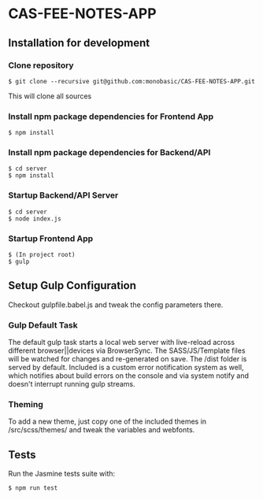# CAS-FEE-NOTES-APP

## Installation for development

### Clone repository
```
$ git clone --recursive git@github.com:monobasic/CAS-FEE-NOTES-APP.git
```
This will clone all sources


### Install npm package dependencies for Frontend App

```
$ npm install
```

### Install npm package dependencies for Backend/API

```
$ cd server
$ npm install
```

### Startup Backend/API Server
```
$ cd server
$ node index.js
```

### Startup Frontend App
```
$ (In project root)
$ gulp
```

## Setup Gulp Configuration
Checkout gulpfile.babel.js and tweak the config parameters there.

### Gulp Default Task
The default gulp task starts a local web server with live-reload across different browser||devices via BrowserSync. The SASS/JS/Template files will be watched for changes and re-generated on save. The /dist folder is served by default.
Included is a custom error notification system as well, which notifies about build errors on the console and via system notify and doesn't interrupt running gulp streams.

### Theming
To add a new theme, just copy one of the included themes in /src/scss/themes/ and tweak the variables and webfonts.

## Tests
Run the Jasmine tests suite with:
```
$ npm run test
```
